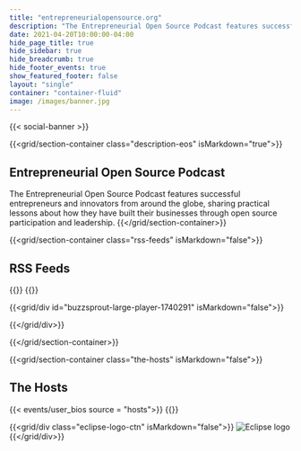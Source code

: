 ```yaml
---
title: "entrepreneurialopensource.org"
description: "The Entrepreneurial Open Source Podcast features successful entrepreneurs and innovators from around the globe, sharing practical lessons about how they have built their businesses through open source participation and leadership."
date: 2021-04-20T10:00:00-04:00
hide_page_title: true
hide_sidebar: true
hide_breadcrumb: true
hide_footer_events: true
show_featured_footer: false
layout: "single"
container: "container-fluid"
image: /images/banner.jpg
---
```


{{< social-banner >}}

{{<grid/section-container class="description-eos" isMarkdown="true">}}
## Entrepreneurial Open Source Podcast

The Entrepreneurial Open Source Podcast features successful entrepreneurs and innovators from around the globe, sharing practical lessons about how they have built their businesses through open source participation and leadership.
{{</grid/section-container>}}


{{<grid/section-container class="rss-feeds" isMarkdown="false">}}
<h2>RSS Feeds</h2>
{{<grid/div id="buzzsprout-small-player-1740291" isMarkdown="false">}}
<script
  type="text/javascript"
  charset="utf-8"
  src="https://www.buzzsprout.com/1740291.js?container_id=buzzsprout-small-1740291&player=small"
></script>
{{</grid/div>}}

{{<grid/div id="buzzsprout-large-player-1740291" isMarkdown="false">}}
<script
  type="text/javascript"
  charset="utf-8"
  src="https://www.buzzsprout.com/1740291.js?container_id=buzzsprout-large-1740291&player=large"
></script>
{{</grid/div>}}

{{</grid/section-container>}}

{{<grid/section-container class="the-hosts" isMarkdown="false">}}
<h2>The Hosts</h2>
{{< events/user_bios source = "hosts">}}
{{</grid/section-container>}}


{{<grid/div class="eclipse-logo-ctn" isMarkdown="false">}}
<img src="/images/EF_registered_wht.png" alt="Eclipse logo"/>
{{</grid/div>}}
